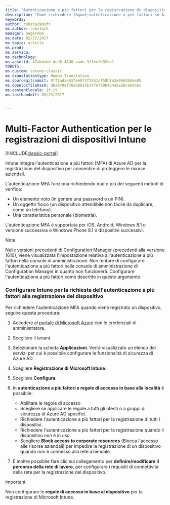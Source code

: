```yaml
---
title: "Autenticazione a più fattori per la registrazione di dispositivi Intune | Microsoft Docs"
description: "Come richiedere l&quot;autenticazione a più fattori in Azure AD per la registrazione del dispositivo."
keywords: 
author: robstackmsft
ms.author: robstack
manager: angerobe
ms.date: 02/17/2017
ms.topic: article
ms.prod: 
ms.service: 
ms.technology: 
ms.assetid: 47abdabd-dcd6-48d8-aade-3f3eefb92ee1
ROBOTS: 
ms.custom: intune-classic
ms.translationtype: Human Translation
ms.sourcegitcommit: 9ff1adae93fe6873f5551cf58b1a2e89638dee85
ms.openlocfilehash: dba070ef76de8015b347e760b424a5e28ce6ddec
ms.contentlocale: it-it
ms.lasthandoff: 05/23/2017


---
```


# <a name="multi-factor-authentication-for-intune-device-enrollments"></a>Multi-Factor Authentication per le registrazioni di dispositivi Intune

[!INCLUDE[classic-portal](../includes/classic-portal.md)]

Intune integra l'autenticazione a più fattori (MFA) di Azure AD per la registrazione del dispositivo per consentire di proteggere le risorse aziendali.

L'autenticazione MFA funziona richiedendo due o più dei seguenti metodi di verifica: 

- Un elemento noto (in genere una password o un PIN).
- Un oggetto fisico (un dispositivo attendibile non facile da duplicare, come un telefono).
- Una caratteristica personale (biometria).

L'autenticazione MFA è supportata per iOS, Android, Windows 8.1 o versione successiva o Windows Phone 8.1 o dispositivi successivi.

> [!NOTE]
> Nelle versioni precedenti di Configuration Manager (precedenti alla versione 1610), viene visualizzata l'impostazione relativa all'autenticazione a più fattori nella console di amministrazione. Non tentare di configurare l'autenticazione a più fattori nella console di amministrazione di Configuration Manager in quanto non funzionerà. Configurare l'autenticazione a più fattori come descritto in questo argomento.

### <a name="configure-intune-to-require-multi-factor-authentication-at-device-enrollment"></a>Configurare Intune per la richiesta dell'autenticazione a più fattori alla registrazione del dispositivo
Per richiedere l'autenticazione MFA quando viene registrato un dispositivo, seguire questa procedura:

1. Accedere al [portale di Microsoft Azure](https://manage.windowsazure.com) con le credenziali di amministratore.
2. Scegliere il tenant.
2. Selezionare la scheda **Applicazioni**. Verrà visualizzato un elenco dei servizi per cui è possibile configurare le funzionalità di sicurezza di Azure AD.
3. Scegliere **Registrazione di Microsoft Intune**.
4. Scegliere **Configura**. 
5. In **autenticazione a più fattori e regole di accesso in base alla località** è possibile:
    
    -  Abilitare le regole di accesso
    -  Scegliere se applicare le regole a tutti gli utenti o a gruppi di sicurezza di Azure AD specifici.
    -  Richiedere l'autenticazione a più fattori per la registrazione di tutti i dispositivi.
    -  Richiedere l'autenticazione a più fattori per la registrazione quando il dispositivo non è in uso.
    -  Scegliere **Block access to corporate resources** (Blocca l'accesso alle risorse aziendali) per impedire la registrazione di un dispositivo quando non è connesso alla rete aziendale. 
4. È inoltre possibile fare clic sul collegamento per **definire/modificare il percorso della rete di lavoro**, per configurare i requisiti di connettività della rete per la registrazione del dispositivo.

> [!IMPORTANT]
> 
> Non configurare le **regole di accesso in base al dispositivo** per la registrazione di Microsoft Intune.

